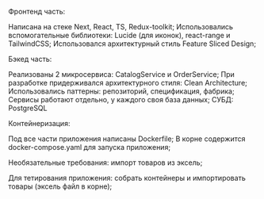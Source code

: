 
Фронтенд часть:

Написана на стеке Next, React, TS, Redux-toolkit;
Использовались вспомогательные библиотеки: Lucide (для иконок), react-range и TailwindCSS;
Использовался архитектурный стиль Feature Sliced Design;

Бэкед часть:

Реализованы 2 микросервиса: CatalogService и OrderService;
При разработке придерживался архитектурного стиля: Clean Architecture;
Использовались паттерны: репозиторий, спецификация, фабрика;
Сервисы работают отдельно, у каждого своя база данных;
СУБД: PostgreSQL

Контейнеризация:

Под все части приложения написаны Dockerfile;
В корне содержится docker-compose.yaml для запуска приложения;

Необязательные требования: импорт товаров из эксель;

Для тетирования приложения: собрать контейнеры и импортировать товары (эксель файл в корне);
